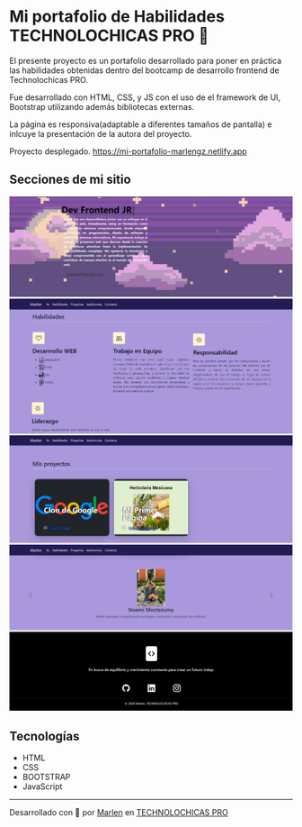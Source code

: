 # Mi portafolio de Habilidades TECHNOLOCHICAS PRO 💜

El presente proyecto es un portafolio desarrollado para poner en práctica las habilidades obtenidas dentro del bootcamp de desarrollo frontend de Technolochicas PRO.

Fue desarrollado con HTML, CSS, y JS con el uso de el framework de UI, Bootstrap utilizando además bibliotecas externas.

La página es responsiva(adaptable a diferentes tamaños de pantalla) e inlcuye la presentación de la autora del proyecto.

Proyecto desplegado.
https://mi-portafolio-marlengz.netlify.app

## Secciones de mi sitio

![Presentación](assets/presentacion.png)
![Habilidades](assets/habilidades.png)
![Proyectos](assets/proyectos.png)
![Testimonios](assets/testimonios.png)
![Contacto](assets/contacto.png)

## Tecnologías
* HTML
* CSS
* BOOTSTRAP
* JavaScript
---

Desarrollado con  💜 por [Marlen](https://deluxe-twilight-f4179f.netlify.app ) en [TECHNOLOCHICAS PRO](https://tecnolochicas.mx/)

